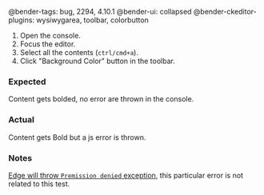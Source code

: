 @bender-tags: bug, 2294, 4.10.1
@bender-ui: collapsed
@bender-ckeditor-plugins: wysiwygarea, toolbar, colorbutton

1. Open the console.
1. Focus the editor.
1. Select all the contents (`ctrl/cmd+a`).
1. Click "Background Color" button in the toolbar.

### Expected

Content gets bolded, no error are thrown in the console.

### Actual

Content gets Bold but a js error is thrown.

### Notes

[Edge will throw `Premission denied` exception](https://github.com/ckeditor/ckeditor-dev/issues/2035), this particular error is not related to this test.